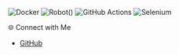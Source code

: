 

 ![Docker](https://img.shields.io/badge/Docker-2496ED?style=flat&logo=docker&logoColor=white)
 ![Robot](https://img.shields.io/badge/Robot-00ADD8?style=flat&logo=robot&logoColor=white)()
 ![GitHub Actions](https://img.shields.io/badge/GitHub%20Actions-2088FF?style=flat&logo=github-actions&logoColor=white)
  ![Selenium](https://img.shields.io/badge/Selenium-43B02A?style=flat&logo=selenium&logoColor=white)

 🌐 Connect with Me
- [GitHub](https://github.com/mjavadtavakoli)


